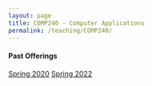 ```yaml
---
layout: page
title: COMP240 - Computer Applications 
permalink: /teaching/COMP240/
---
```


#### Past Offerings

[Spring 2020](/teaching/COMP240/sp20/)
[Spring 2022](/teaching/COMP240/sp22/)
